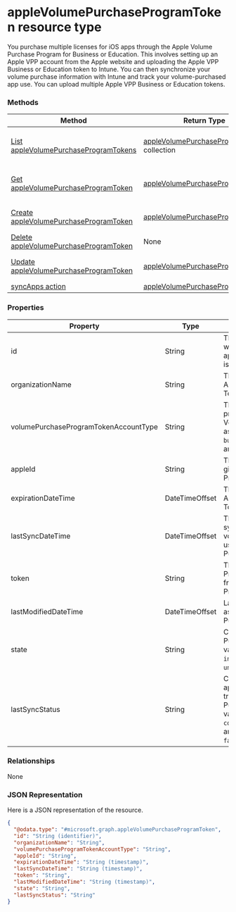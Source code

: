 ﻿# appleVolumePurchaseProgramToken resource type

You purchase multiple licenses for iOS apps through the Apple Volume Purchase Program for Business or Education. This involves setting up an Apple VPP account from the Apple website and uploading the Apple VPP Business or Education token to Intune. You can then synchronize your volume purchase information with Intune and track your volume-purchased app use. You can upload multiple Apple VPP Business or Education tokens.
### Methods
|Method|Return Type|Description|
|---|---|---|
|[List appleVolumePurchaseProgramTokens](../api/intune_onboarding_appleVolumePurchaseProgramToken_list.md)|[appleVolumePurchaseProgramToken](../resources/intune_onboarding_appleVolumePurchaseProgramToken.md) collection|List properties and relationships of the [appleVolumePurchaseProgramToken](../resources/intune_onboarding_appleVolumePurchaseProgramToken.md) objects.|
|[Get appleVolumePurchaseProgramToken](../api/intune_onboarding_appleVolumePurchaseProgramToken_get.md)|[appleVolumePurchaseProgramToken](../resources/intune_onboarding_appleVolumePurchaseProgramToken.md)|Read properties and relationships of the [appleVolumePurchaseProgramToken](../resources/intune_onboarding_appleVolumePurchaseProgramToken.md) object.|
|[Create appleVolumePurchaseProgramToken](../api/intune_onboarding_appleVolumePurchaseProgramToken_create.md)|[appleVolumePurchaseProgramToken](../resources/intune_onboarding_appleVolumePurchaseProgramToken.md)|Create a new [appleVolumePurchaseProgramToken](../resources/intune_onboarding_appleVolumePurchaseProgramToken.md) object.|
|[Delete appleVolumePurchaseProgramToken](../api/intune_onboarding_appleVolumePurchaseProgramToken_delete.md)|None|Deletes a [appleVolumePurchaseProgramToken](../resources/intune_onboarding_appleVolumePurchaseProgramToken.md).|
|[Update appleVolumePurchaseProgramToken](../api/intune_onboarding_appleVolumePurchaseProgramToken_update.md)|[appleVolumePurchaseProgramToken](../resources/intune_onboarding_appleVolumePurchaseProgramToken.md)|Update the properties of a [appleVolumePurchaseProgramToken](../resources/intune_onboarding_appleVolumePurchaseProgramToken.md) object.|
|[syncApps action](../api/intune_onboarding_appleVolumePurchaseProgramToken_syncApps.md)|[appleVolumePurchaseProgramToken](../resources/intune_onboarding_appleVolumePurchaseProgramToken.md)|Not yet documented|

### Properties
|Property|Type|Description|
|---|---|---|
|id|String|This is automatically generated when the appleVolumePurchaseProgramToken is created. It is the Key of the entity.|
|organizationName|String|The organization associated with the Apple Volume Purchase Program Token|
|volumePurchaseProgramTokenAccountType|String|The type of volume purchase program which the given Apple Volume Purchase Program Token is associated with. Possible values are: `business`, `education`. Possible values are: `business`, `education`.|
|appleId|String|The apple Id associated with the given Apple Volume Purchase Program Token.|
|expirationDateTime|DateTimeOffset|The expiration date time of the Apple Volume Purchase Program Token.|
|lastSyncDateTime|DateTimeOffset|The last time when an application sync was done with the Apple volume purchase program service using the the Apple Volume Purchase Program Token.|
|token|String|The Apple Volume Purchase Program Token string downloaded from the Apple Volume Purchase Program.|
|lastModifiedDateTime|DateTimeOffset|Last modification date time associated with the Apple Volume Purchase Program Token.|
|state|String|Current state of the Apple Volume Purchase Program Token. Possible values are: `unknown`, `valid`, `expired`, `invalid`. Possible values are: `unknown`, `valid`, `expired`, `invalid`.|
|lastSyncStatus|String|Current sync status of the last application sync which was triggered using the Apple Volume Purchase Program Token. Possible values are: `none`, `inProgress`, `completed`, `failed`. Possible values are: `none`, `inProgress`, `completed`, `failed`.|

### Relationships
None
### JSON Representation
Here is a JSON representation of the resource.
<!-- {
  "blockType": "resource",
  "keyProperty": "id",
  "@odata.type": "microsoft.graph.appleVolumePurchaseProgramToken"
}
-->
```json
{
  "@odata.type": "#microsoft.graph.appleVolumePurchaseProgramToken",
  "id": "String (identifier)",
  "organizationName": "String",
  "volumePurchaseProgramTokenAccountType": "String",
  "appleId": "String",
  "expirationDateTime": "String (timestamp)",
  "lastSyncDateTime": "String (timestamp)",
  "token": "String",
  "lastModifiedDateTime": "String (timestamp)",
  "state": "String",
  "lastSyncStatus": "String"
}
```



